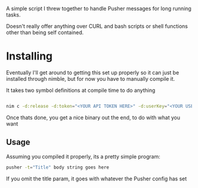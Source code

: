 A simple script I threw together to handle Pusher messages for long running tasks.

Doesn't really offer anything over CURL and bash scripts or shell functions other than being self contained.

# Installing
Eventually I'll get around to getting this set up properly so it can just be installed through nimble, but for now you have to manually compile it.

It takes two symbol definitions at compile time to do anything

```sh

nim c -d:release -d:token="<YOUR API TOKEN HERE>" -d:userKey="<YOUR USER KEY HERE>" pusher

```

Once thats done, you get a nice binary out the end, to do with what you want

## Usage
Assuming you compiled it properly, its a pretty simple program:

```sh
pusher -t="Title" body string goes here
```

If you omit the title param, it goes with whatever the Pusher config has set
